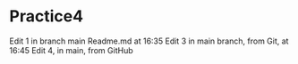 # Practice4
Edit 1 in branch main Readme.md at 16:35
Edit 3 in main branch, from Git, at 16:45
Edit 4, in main, from GitHub
